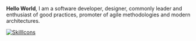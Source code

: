 **Hello World**, I am a software developer, designer, commonly leader and enthusiast of good practices, promoter of agile methodologies and modern architectures.

[![SkillIcons](https://skillicons.dev/icons?i=js,react,nodejs,express,ts,go,flutter,aws,azure,mongodb,postgres,mysql,sequelize,linux,bash,docker,git,github,html,css,bootstrap,ai,kotlin,laravel)](https://skillicons.dev)<br/>
